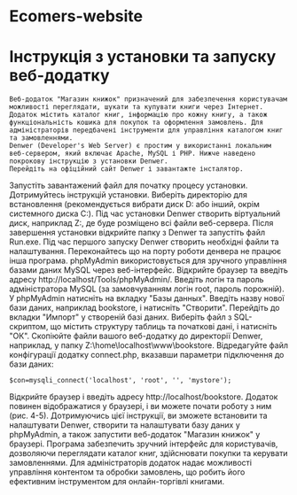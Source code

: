# Ecomers-website

# Інструкція з установки та запуску веб-додатку

	Веб-додаток "Магазин книжок" призначений для забезпечення користувачам можливості переглядати, шукати та купувати книги через Інтернет. Додаток містить каталог книг, інформацію про кожну книгу, а також функціональність кошика для покупок та оформлення замовлень. Для адміністраторів передбачені інструменти для управління каталогом книг та замовленнями.
	Denwer (Developer's Web Server) є простим у використанні локальним веб-сервером, який включає Apache, MySQL і PHP. Нижче наведено покрокову інструкцію з установки Denwer.
	Перейдіть на офіційний сайт Denwer і завантажте інсталятор. 
Запустіть завантажений файл для початку процесу установки.
Дотримуйтесь інструкцій установки. 
Виберіть директорію для встановлення (рекомендується вибрати диск D: або інший, окрім системного диска C:). Під час установки Denwer створить віртуальний диск, наприклад Z:, де буде розміщено всі файли веб-сервера.
Після завершення установки відкрийте папку з Denwer та запустіть файл Run.exe. 
Під час першого запуску Denwer створить необхідні файли та налаштування.
Переконайтесь що на порту роботи денвера не працює інша програма.
phpMyAdmin використовується для зручного управління базами даних MySQL через веб-інтерфейс.
Відкрийте браузер та введіть адресу http://localhost/Tools/phpMyAdmin/. 
Введіть логін та пароль адміністратора MySQL (за замовчуванням логін root, пароль порожній).
У phpMyAdmin натисніть на вкладку "Базы данных". 
Введіть назву нової бази даних, наприклад bookstore, і натисніть "Створити".
Перейдіть до вкладки "Импорт" у створеній базі даних. 
Виберіть файл з SQL-скриптом, що містить структуру таблиць та початкові дані, і натисніть "ОК".
Скопіюйте файли вашого веб-додатку до директорії Denwer, наприклад, у папку Z:\home\localhost\www\bookstore.
Відредагуйте файл конфігурації додатку connect.php, вказавши параметри підключення до бази даних:

```$con=mysqli_connect('localhost', 'root', '', 'mystore');```

Відкрийте браузер і введіть адресу http://localhost/bookstore. 
Додаток повинен відображатися у браузері, і ви можете почати роботу з ним (рис. 4-5).
Дотримуючись цієї інструкції, ви зможете встановити та налаштувати Denwer, створити та налаштувати базу даних у phpMyAdmin, а також запустити веб-додаток "Магазин книжок" у браузері. Програма забезпечить зручний інтерфейс для користувачів, дозволяючи переглядати каталог книг, здійснювати покупки та керувати замовленнями. Для адміністраторів додаток надає можливості управління контентом та обробки замовлень, що робить його ефективним інструментом для онлайн-торгівлі книгами.
